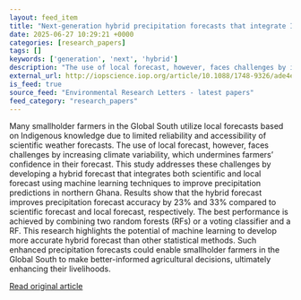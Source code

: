 ```yaml
---
layout: feed_item
title: "Next-generation hybrid precipitation forecasts that integrate Indigenous knowledge"
date: 2025-06-27 10:29:21 +0000
categories: [research_papers]
tags: []
keywords: ['generation', 'next', 'hybrid']
description: "The use of local forecast, however, faces challenges by increasing climate variability, which undermines farmers’ confidence in their forecast"
external_url: http://iopscience.iop.org/article/10.1088/1748-9326/ade4e2
is_feed: true
source_feed: "Environmental Research Letters - latest papers"
feed_category: "research_papers"
---
```


Many smallholder farmers in the Global South utilize local forecasts based on Indigenous knowledge due to limited reliability and accessibility of scientific weather forecasts. The use of local forecast, however, faces challenges by increasing climate variability, which undermines farmers’ confidence in their forecast. This study addresses these challenges by developing a hybrid forecast that integrates both scientific and local forecast using machine learning techniques to improve precipitation predictions in northern Ghana. Results show that the hybrid forecast improves precipitation forecast accuracy by 23% and 33% compared to scientific forecast and local forecast, respectively. The best performance is achieved by combining two random forests (RFs) or a voting classifier and a RF. This research highlights the potential of machine learning to develop more accurate hybrid forecast than other statistical methods. Such enhanced precipitation forecasts could enable smallholder farmers in the Global South to make better-informed agricultural decisions, ultimately enhancing their livelihoods.

[Read original article](http://iopscience.iop.org/article/10.1088/1748-9326/ade4e2)
